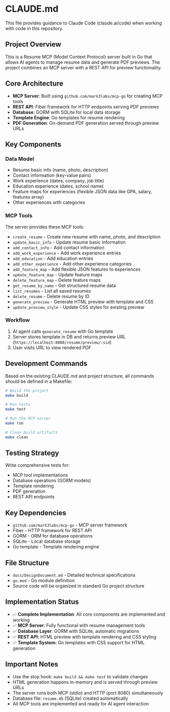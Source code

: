 # CLAUDE.md

This file provides guidance to Claude Code (claude.ai/code) when working with code in this repository.

## Project Overview

This is a Resume MCP (Model Context Protocol) server built in Go that allows AI agents to manage resume data and generate PDF previews. The project combines an MCP server with a REST API for preview functionality.

## Core Architecture

- **MCP Server**: Built using `github.com/mark3labs/mcp-go` for creating MCP tools
- **REST API**: Fiber framework for HTTP endpoints serving PDF previews
- **Database**: GORM with SQLite for local data storage
- **Template Engine**: Go templates for resume rendering
- **PDF Generation**: On-demand PDF generation served through preview URLs

## Key Components

### Data Model
- Resume basic info (name, photo, description)
- Contact information (key-value pairs)
- Work experience (dates, company, job title)
- Education experience (dates, school name)
- Feature maps for experiences (flexible JSON data like GPA, salary, features array)
- Other experiences with categories

### MCP Tools
The server provides these MCP tools:
- `create_resume` - Create new resume with name, photo, and description
- `update_basic_info` - Update resume basic information
- `add_contact_info` - Add contact information
- `add_work_experience` - Add work experience entries
- `add_education` - Add education entries
- `add_other_experience` - Add other experience categories
- `add_feature_map` - Add flexible JSON features to experiences
- `update_feature_map` - Update feature maps
- `delete_feature_map` - Delete feature maps
- `get_resume_by_name` - Get structured resume data
- `list_resumes` - List all saved resumes
- `delete_resume` - Delete resume by ID
- `generate_preview` - Generate HTML preview with template and CSS
- `update_preview_style` - Update CSS styles for existing preview

### Workflow
1. AI agent calls `generate_resume` with Go template
2. Server stores template in DB and returns preview URL (`https://localhost:8080/resume/preview/:sid`)
3. User visits URL to view rendered PDF

## Development Commands

Based on the existing CLAUDE.md and project structure, all commands should be defined in a Makefile:

```bash
# Build the project
make build

# Run tests
make test

# Run the MCP server
make run

# Clean build artifacts
make clean
```

## Testing Strategy

Write comprehensive tests for:
- MCP tool implementations
- Database operations (GORM models)
- Template rendering
- PDF generation
- REST API endpoints

## Key Dependencies

- `github.com/mark3labs/mcp-go` - MCP server framework
- Fiber - HTTP framework for REST API
- GORM - ORM for database operations
- SQLite - Local database storage
- Go template - Template rendering engine

## File Structure

- `docs/DesignDocument.md` - Detailed technical specifications
- `go.mod` - Go module definition
- Source code will be organized in standard Go project structure

## Implementation Status

- ✅ **Complete Implementation**: All core components are implemented and working
- ✅ **MCP Server**: Fully functional with resume management tools
- ✅ **Database Layer**: GORM with SQLite, automatic migrations
- ✅ **REST API**: HTML preview with template rendering and CSS styling
- ✅ **Template System**: Go templates with CSS support for HTML generation

## Important Notes

- Use the stop hook: `make build && make test` to validate changes
- HTML generation happens in-memory and is served through preview URLs
- The server runs both MCP (stdio) and HTTP (port 8080) simultaneously
- Database file: `resume.db` (SQLite) created automatically
- All MCP tools are implemented and ready for AI agent interaction